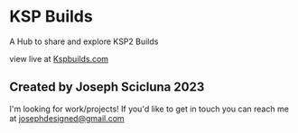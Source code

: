 # KSP Builds

A Hub to share and explore KSP2 Builds

view live at [Kspbuilds.com](www.kspbuilds.com)

## Created by Joseph Scicluna 2023

I'm looking for work/projects!
If you'd like to get in touch you can reach me at josephdesigned@gmail.com
